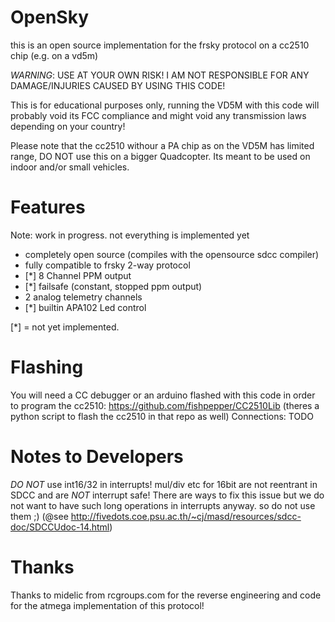 # OpenSky

this is an open source implementation for the frsky protocol on a cc2510 chip (e.g. on a vd5m)

_WARNING_: USE AT YOUR OWN RISK! I AM NOT RESPONSIBLE FOR ANY DAMAGE/INJURIES CAUSED BY USING THIS CODE!

This is for educational purposes only, running the VD5M with this code
will probably void its FCC compliance and might void any transmission laws
depending on your country!

Please note that the cc2510 withour a PA chip as on the VD5M has limited range,
DO NOT use this on a bigger Quadcopter. Its meant to be used on indoor and/or small vehicles.

# Features

Note: work in progress. not everything is implemented yet

* completely open source (compiles with the opensource sdcc compiler)
* fully compatible to frsky 2-way protocol
* [*] 8 Channel PPM output
* [*] failsafe (constant, stopped ppm output)
* 2 analog telemetry channels
* [*] builtin APA102 Led control

[*] = not yet implemented.

# Flashing

You will need a CC debugger or an arduino flashed with this code in order to program the cc2510:
https://github.com/fishpepper/CC2510Lib
(theres a python script to flash the cc2510 in that repo as well)
Connections: TODO

# Notes to Developers

_DO NOT_ use int16/32 in interrupts! mul/div etc for 16bit are not reentrant in SDCC
and are _NOT_ interrupt safe! There are ways to fix this issue but we do not
want to have such long operations in interrupts anyway. so do not use them ;)
(@see http://fivedots.coe.psu.ac.th/~cj/masd/resources/sdcc-doc/SDCCUdoc-14.html)


# Thanks

Thanks to midelic from rcgroups.com for the reverse engineering and 
code for the atmega implementation of this protocol!
 

